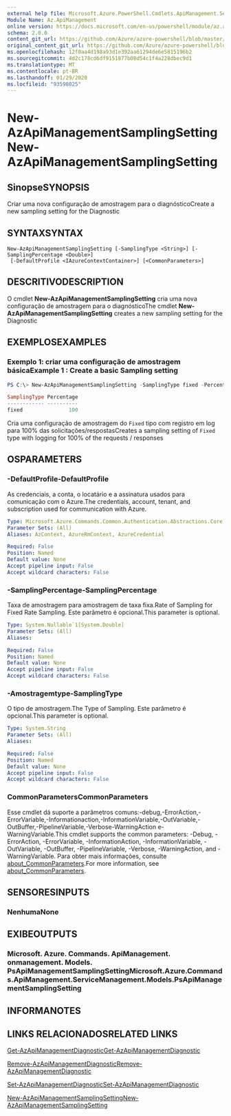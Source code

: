 ```yaml
---
external help file: Microsoft.Azure.PowerShell.Cmdlets.ApiManagement.ServiceManagement.dll-Help.xml
Module Name: Az.ApiManagement
online version: https://docs.microsoft.com/en-us/powershell/module/az.apimanagement/new-azapimanagementsamplingsetting
schema: 2.0.0
content_git_url: https://github.com/Azure/azure-powershell/blob/master/src/ApiManagement/ApiManagement/help/New-AzApiManagementSamplingSetting.md
original_content_git_url: https://github.com/Azure/azure-powershell/blob/master/src/ApiManagement/ApiManagement/help/New-AzApiManagementSamplingSetting.md
ms.openlocfilehash: 12f0aa4d198a93d1e392aa61294de6e5815196b2
ms.sourcegitcommit: 4d2c178cd6df9151877b08d54c1f4a228dbec9d1
ms.translationtype: MT
ms.contentlocale: pt-BR
ms.lasthandoff: 01/29/2020
ms.locfileid: "93598025"
---
```

# <span data-ttu-id="c6c8d-101">New-AzApiManagementSamplingSetting</span><span class="sxs-lookup"><span data-stu-id="c6c8d-101">New-AzApiManagementSamplingSetting</span></span>

## <span data-ttu-id="c6c8d-102">Sinopse</span><span class="sxs-lookup"><span data-stu-id="c6c8d-102">SYNOPSIS</span></span>
<span data-ttu-id="c6c8d-103">Criar uma nova configuração de amostragem para o diagnóstico</span><span class="sxs-lookup"><span data-stu-id="c6c8d-103">Create a new sampling setting for the Diagnostic</span></span>

## <span data-ttu-id="c6c8d-104">SYNTAX</span><span class="sxs-lookup"><span data-stu-id="c6c8d-104">SYNTAX</span></span>

```
New-AzApiManagementSamplingSetting [-SamplingType <String>] [-SamplingPercentage <Double>]
 [-DefaultProfile <IAzureContextContainer>] [<CommonParameters>]
```

## <span data-ttu-id="c6c8d-105">DESCRITIVO</span><span class="sxs-lookup"><span data-stu-id="c6c8d-105">DESCRIPTION</span></span>
<span data-ttu-id="c6c8d-106">O cmdlet **New-AzApiManagementSamplingSetting** cria uma nova configuração de amostragem para o diagnóstico</span><span class="sxs-lookup"><span data-stu-id="c6c8d-106">The cmdlet **New-AzApiManagementSamplingSetting** creates a new sampling setting for the Diagnostic</span></span>

## <span data-ttu-id="c6c8d-107">EXEMPLOS</span><span class="sxs-lookup"><span data-stu-id="c6c8d-107">EXAMPLES</span></span>

### <span data-ttu-id="c6c8d-108">Exemplo 1: criar uma configuração de amostragem básica</span><span class="sxs-lookup"><span data-stu-id="c6c8d-108">Example 1 : Create a basic Sampling setting</span></span>
```powershell
PS C:\> New-AzApiManagementSamplingSetting -SamplingType fixed -Percentage 100

SamplingType Percentage
------------ ----------
fixed               100
```

<span data-ttu-id="c6c8d-109">Cria uma configuração de amostragem do `Fixed` tipo com registro em log para 100% das solicitações/respostas</span><span class="sxs-lookup"><span data-stu-id="c6c8d-109">Creates a sampling setting of `Fixed` type with logging for 100% of the requests / responses</span></span>

## <span data-ttu-id="c6c8d-110">OS</span><span class="sxs-lookup"><span data-stu-id="c6c8d-110">PARAMETERS</span></span>

### <span data-ttu-id="c6c8d-111">-DefaultProfile</span><span class="sxs-lookup"><span data-stu-id="c6c8d-111">-DefaultProfile</span></span>
<span data-ttu-id="c6c8d-112">As credenciais, a conta, o locatário e a assinatura usados para comunicação com o Azure.</span><span class="sxs-lookup"><span data-stu-id="c6c8d-112">The credentials, account, tenant, and subscription used for communication with Azure.</span></span>

```yaml
Type: Microsoft.Azure.Commands.Common.Authentication.Abstractions.Core.IAzureContextContainer
Parameter Sets: (All)
Aliases: AzContext, AzureRmContext, AzureCredential

Required: False
Position: Named
Default value: None
Accept pipeline input: False
Accept wildcard characters: False
```

### <span data-ttu-id="c6c8d-113">-SamplingPercentage</span><span class="sxs-lookup"><span data-stu-id="c6c8d-113">-SamplingPercentage</span></span>
<span data-ttu-id="c6c8d-114">Taxa de amostragem para amostragem de taxa fixa.</span><span class="sxs-lookup"><span data-stu-id="c6c8d-114">Rate of Sampling for Fixed Rate Sampling.</span></span> <span data-ttu-id="c6c8d-115">Este parâmetro é opcional.</span><span class="sxs-lookup"><span data-stu-id="c6c8d-115">This parameter is optional.</span></span>

```yaml
Type: System.Nullable`1[System.Double]
Parameter Sets: (All)
Aliases:

Required: False
Position: Named
Default value: None
Accept pipeline input: False
Accept wildcard characters: False
```

### <span data-ttu-id="c6c8d-116">-Amostragemtype</span><span class="sxs-lookup"><span data-stu-id="c6c8d-116">-SamplingType</span></span>
<span data-ttu-id="c6c8d-117">O tipo de amostragem.</span><span class="sxs-lookup"><span data-stu-id="c6c8d-117">The Type of Sampling.</span></span>
<span data-ttu-id="c6c8d-118">Este parâmetro é opcional.</span><span class="sxs-lookup"><span data-stu-id="c6c8d-118">This parameter is optional.</span></span>

```yaml
Type: System.String
Parameter Sets: (All)
Aliases:

Required: False
Position: Named
Default value: None
Accept pipeline input: False
Accept wildcard characters: False
```

### <span data-ttu-id="c6c8d-119">CommonParameters</span><span class="sxs-lookup"><span data-stu-id="c6c8d-119">CommonParameters</span></span>
<span data-ttu-id="c6c8d-120">Esse cmdlet dá suporte a parâmetros comuns:-debug,-ErrorAction,-ErrorVariable,-Informationaction,-InformationVariable,-OutVariable,-OutBuffer,-PipelineVariable,-Verbose-WarningAction e-WarningVariable.</span><span class="sxs-lookup"><span data-stu-id="c6c8d-120">This cmdlet supports the common parameters: -Debug, -ErrorAction, -ErrorVariable, -InformationAction, -InformationVariable, -OutVariable, -OutBuffer, -PipelineVariable, -Verbose, -WarningAction, and -WarningVariable.</span></span> <span data-ttu-id="c6c8d-121">Para obter mais informações, consulte [about_CommonParameters](https://go.microsoft.com/fwlink/?LinkID=113216).</span><span class="sxs-lookup"><span data-stu-id="c6c8d-121">For more information, see [about_CommonParameters](https://go.microsoft.com/fwlink/?LinkID=113216).</span></span>

## <span data-ttu-id="c6c8d-122">SENSORES</span><span class="sxs-lookup"><span data-stu-id="c6c8d-122">INPUTS</span></span>

### <span data-ttu-id="c6c8d-123">Nenhuma</span><span class="sxs-lookup"><span data-stu-id="c6c8d-123">None</span></span>

## <span data-ttu-id="c6c8d-124">EXIBE</span><span class="sxs-lookup"><span data-stu-id="c6c8d-124">OUTPUTS</span></span>

### <span data-ttu-id="c6c8d-125">Microsoft. Azure. Commands. ApiManagement. onmanagement. Models. PsApiManagementSamplingSetting</span><span class="sxs-lookup"><span data-stu-id="c6c8d-125">Microsoft.Azure.Commands.ApiManagement.ServiceManagement.Models.PsApiManagementSamplingSetting</span></span>

## <span data-ttu-id="c6c8d-126">INFORMA</span><span class="sxs-lookup"><span data-stu-id="c6c8d-126">NOTES</span></span>

## <span data-ttu-id="c6c8d-127">LINKS RELACIONADOS</span><span class="sxs-lookup"><span data-stu-id="c6c8d-127">RELATED LINKS</span></span>

[<span data-ttu-id="c6c8d-128">Get-AzApiManagementDiagnostic</span><span class="sxs-lookup"><span data-stu-id="c6c8d-128">Get-AzApiManagementDiagnostic</span></span>](./Get-AzApiManagementDiagnostic.md)

[<span data-ttu-id="c6c8d-129">Remove-AzApiManagementDiagnostic</span><span class="sxs-lookup"><span data-stu-id="c6c8d-129">Remove-AzApiManagementDiagnostic</span></span>](./Remove-AzApiManagementDiagnostic.md)

[<span data-ttu-id="c6c8d-130">Set-AzApiManagementDiagnostic</span><span class="sxs-lookup"><span data-stu-id="c6c8d-130">Set-AzApiManagementDiagnostic</span></span>](./Set-AzApiManagementDiagnostic.md)

[<span data-ttu-id="c6c8d-131">New-AzApiManagementSamplingSetting</span><span class="sxs-lookup"><span data-stu-id="c6c8d-131">New-AzApiManagementSamplingSetting</span></span>](./New-AzApiManagementHttpMessageDiagnostic.md)
